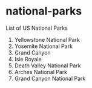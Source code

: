 national-parks
==============

List of US National Parks

1. Yellowstone National Park
2. Yosemite National Park
3. Grand Canyon
4. Isle Royale
5. Death Valley National Park
6. Arches National Park
7. Grand Canyon National Park
